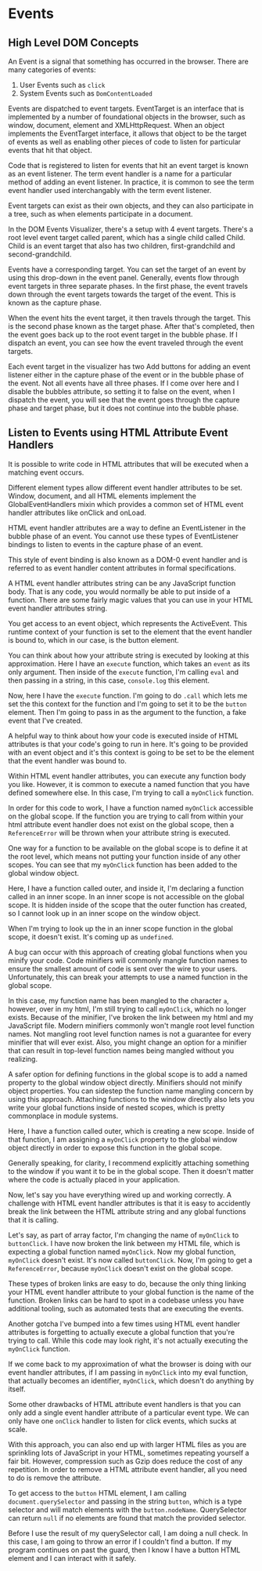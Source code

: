 # Events

## High Level DOM Concepts

An Event is a signal that something has occurred in the browser.
There are many categories of events:

1. User Events such as `click`
2. System Events such as `DomContentLoaded`

Events are dispatched to event targets. EventTarget is an interface that is implemented by a number of foundational objects in the browser, such as window,
document, element and XMLHttpRequest. When an object implements the EventTarget interface, it allows that object to be the target of events as well as enabling other pieces of code to listen for particular events that hit that object.

Code that is registered to listen for events that hit an event target is known as an event listener. The term event handler is a name for a particular method of adding an event listener. In practice, it is common to see the term event handler used interchangably with the term event listener.

Event targets can exist as their own objects, and they can also participate in a tree, such as when elements participate in a document.

In the DOM Events Visualizer, there's a setup with 4 event targets. There's a root level event target called parent, which has a single child called Child. Child is an event target that also has two children, first-grandchild and second-grandchild.

Events have a corresponding target. You can set the target of an event by using this drop-down in the event panel. Generally, events flow through event targets in three separate phases. In the first phase, the event travels down through the event targets towards the target of the event. This is known as the capture phase.

When the event hits the event target, it then travels through the target. This is the second phase known as the target phase. After that's completed, then the event goes back up to the root event target in the bubble phase. If I dispatch an event, you can see how the event traveled through the event targets.

Each event target in the visualizer has two Add buttons for adding an event listener either in the capture phase of the event or in the bubble phase of the event. Not all events have all three phases.
If I come over here and I disable the bubbles attribute, so setting it to false on the event, when I dispatch the event, you will see that the event goes through the capture phase and target phase, but it does not continue into the bubble phase.

## Listen to Events using HTML Attribute Event Handlers

It is possible to write code in HTML attributes that will be executed when a matching event occurs.

Different element types allow different event handler attributes to be set. Window, document, and all HTML elements implement the GlobalEventHandlers mixin which provides a common set of HTML event handler attributes like onClick and onLoad.

HTML event handler attributes are a way to define an EventListener in the bubble phase of an event. You cannot use these types of EventListener bindings to listen to events in the capture phase of an event.

This style of event binding is also known as a DOM-0 event handler and is referred to as event handler content attributes in formal specifications.

A HTML event handler attributes string can be any JavaScript function body. That is any code, you would normally be able to put inside of a function. There are some fairly magic values that you can use in your HTML event handler attributes string.

You get access to an event object, which represents the ActiveEvent. This runtime context of your function is set to the element that the event handler is bound to, which in our case, is the button element.

You can think about how your attribute string is executed by looking at this approximation. Here I have an `execute` function, which takes an `event` as its only argument. Then inside of the `execute` function, I'm calling `eval` and then passing in a string, in this case, `console.log` this element.

Now, here I have the `execute` function. I'm going to do `.call` which lets me set the this context for the function and I'm going to set it to be the `button` element. Then I'm going to pass in as the argument to the function, a fake event that I've created.

A helpful way to think about how your code is executed inside of HTML attributes is that your code's going to run in here. It's going to be provided with an event object and it's this context is going to be set to be the element that the event handler was bound to.

Within HTML event handler attributes, you can execute any function body you like. However, it is common to execute a named function that you have defined somewhere else. In this case, I'm trying to call a `myOnClick` function.

In order for this code to work, I have a function named `myOnClick` accessible on the global scope. If the function you are trying to call from within your html attribute event handler does not exist on the global scope, then a `ReferenceError` will be thrown when your attribute string is executed.

One way for a function to be available on the global scope is to define it at the root level, which means not putting your function inside of any other scopes. You can see that my `myOnClick` function has been added to the global window object.

Here, I have a function called outer, and inside it, I'm declaring a function called in an inner scope. In an inner scope is not accessible on the global scope. It is hidden inside of the scope that the outer function has created, so I cannot look up in an inner scope on the window object.

When I'm trying to look up the in an inner scope function in the global scope, it doesn't exist. It's coming up as `undefined`.

A bug can occur with this approach of creating global functions when you minify your code. Code minifiers will commonly mangle function names to ensure the smallest amount of code is sent over the wire to your users. Unfortunately, this can break your attempts to use a named function in the global scope.

In this case, my function name has been mangled to the character `a`, however, over in my html, I'm still trying to call `myOnClick`, which no longer exists. Because of the minifier, I've broken the link between my html and my JavaScript file. Modern minifiers commonly won't mangle root level function names. Not mangling root level function names is not a guarantee for every minifier that will ever exist. Also, you might change an option for a minifier that can result in top-level function names being mangled without you realizing.

A safer option for defining functions in the global scope is to add a named property to the global window object directly. Minifiers should not minify object properties. You can sidestep the function name mangling concern by using this approach. Attaching functions to the window directly also lets you write your global functions inside of nested scopes, which is pretty commonplace in module systems.

Here, I have a function called outer, which is creating a new scope. Inside of that function, I am assigning a `myOnClick` property to the global window object directly in order to expose this function in the global scope.

Generally speaking, for clarity, I recommend explicitly attaching something to the window if you want it to be in the global scope. Then it doesn't matter where the code is actually placed in your application.

Now, let's say you have everything wired up and working correctly. A challenge with HTML event handler attributes is that it is easy to accidently break the link between the HTML attribute string and any global functions that it is calling.

Let's say, as part of array factor, I'm changing the name of `myOnClick` to `buttonClick`. I have now broken the link between my HTML file, which is expecting a global function named `myOnClick`. Now my global function, `myOnClick` doesn't exist. It's now called `buttonClick`. Now, I'm going to get a `ReferenceError`, because `myOnClick` doesn't exist on the global scope.

These types of broken links are easy to do, because the only thing linking your HTML event handler attribute to your global function is the name of the function. Broken links can be hard to spot in a codebase unless you have additional tooling, such as automated tests that are executing the events.

Another gotcha I've bumped into a few times using HTML event handler attributes is forgetting to actually execute a global function that you're trying to call. While this code may look right, it's not actually executing the `myOnClick` function.

If we come back to my approximation of what the browser is doing with our event handler attributes, if I am passing in `myOnClick` into my eval function, that actually becomes an identifier, `myOnClick`, which doesn't do anything by itself.

Some other drawbacks of HTML attribute event handlers is that you can only add a single event handler attribute of a particular event type. We can only have one `onClick` handler to listen for click events, which sucks at scale.

With this approach, you can also end up with larger HTML files as you are sprinkling lots of JavaScript in your HTML, sometimes repeating yourself a fair bit. However, compression such as Gzip does reduce the cost of any repetition. In order to remove a HTML attribute event handler, all you need to do is remove the attribute.

To get access to the `button` HTML element, I am calling `document.querySelector` and passing in the string `button`, which is a type selector and will match elements with the `button.nodeName`. QuerySelector can return `null` if no elements are found that match the provided selector.

Before I use the result of my querySelector call, I am doing a null check. In this case, I am going to throw an error if I couldn't find a button. If my program continues on past the guard, then I know I have a button HTML element and I can interact with it safely.
